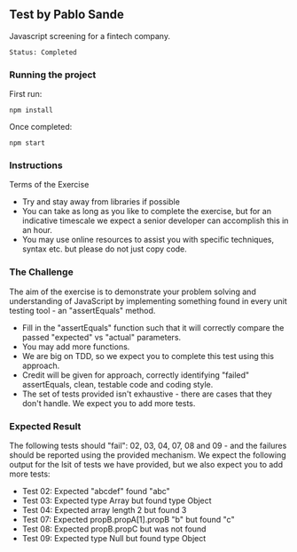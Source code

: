 ## Test by Pablo Sande

Javascript screening for a fintech company.

`Status: Completed`

### Running the project
First run:

`npm install`

Once completed:

`npm start`

### Instructions

Terms of the Exercise

* Try and stay away from libraries if possible
* You can take as long as you like to complete the exercise, but for an indicative timescale we expect a senior developer can accomplish this in an hour.
* You may use online resources to assist you with specific techniques, syntax etc. but please do not just copy code.

### The Challenge

The aim of the exercise is to demonstrate your problem solving and understanding of JavaScript by implementing something found in every unit testing tool - an "assertEquals" method.

* Fill in the "assertEquals" function such that it will correctly compare the passed "expected" vs "actual" parameters.
* You may add more functions.
* We are big on TDD, so we expect you to complete this test using this approach.
* Credit will be given for approach, correctly identifying "failed" assertEquals, clean, testable code and coding style.
* The set of tests provided isn't exhaustive - there are cases that they don't handle. We expect you to add more tests.

### Expected Result

The following tests should "fail": 02, 03, 04, 07, 08 and 09 - and the failures should be reported using the provided mechanism.
We expect the following output for the lsit of tests we have provided, but we also expect you to add more tests:

* Test 02: Expected "abcdef" found "abc"
* Test 03: Expected type Array but found type Object
* Test 04: Expected array length 2 but found 3
* Test 07: Expected propB.propA[1].propB "b" but found "c"
* Test 08: Expected propB.propC but was not found
* Test 09: Expected type Null but found type Object